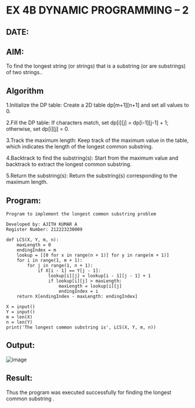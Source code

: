 # EX 4B DYNAMIC PROGRAMMING – 2
## DATE:
## AIM:
To find the longest string (or strings) that is a substring (or are substrings) of two strings..



## Algorithm
1.Initialize the DP table: Create a 2D table dp[m+1][n+1] and set all values to 0.

2.Fill the DP table: If characters match, set dp[i][j] = dp[i-1][j-1] + 1; otherwise, set dp[i][j] = 0.

3.Track the maximum length: Keep track of the maximum value in the table, which indicates the length of the longest common substring.

4.Backtrack to find the substring(s): Start from the maximum value and backtrack to extract the longest common substring.

5.Return the substring(s): Return the substring(s) corresponding to the maximum length.

## Program:
~~~
Program to implement the longest common substring problem

Developed by: AJITH KUMAR A
Register Number: 212223230009 

def LCS(X, Y, m, n):
    maxLength = 0
    endingIndex = m
    lookup = [[0 for x in range(n + 1)] for y in range(m + 1)]
    for i in range(1, m + 1):
        for j in range(1, n + 1):
            if X[i - 1] == Y[j - 1]:
                lookup[i][j] = lookup[i - 1][j - 1] + 1
                if lookup[i][j] > maxLength:
                    maxLength = lookup[i][j]
                    endingIndex = i
    return X[endingIndex - maxLength: endingIndex]

X = input()
Y = input()
m = len(X)
n = len(Y)
print('The longest common substring is', LCS(X, Y, m, n))
~~~

## Output:
![image](https://github.com/user-attachments/assets/739f34c0-fbe1-4dd3-97ac-4618b0db5549)

## Result:
Thus the program was executed successfully for finding the longest common substring .
